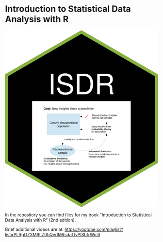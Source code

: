 # Introduction to Statistical Data Analysis with R

![ISDR](hex-ISDR.png)

In the repository you can find files for my book "Introduction to Statistical Data Analysis with R" (2nd edition).

Brief additional videos are at: <https://youtube.com/playlist?list=PLRgOZXM8LZ0hQedMRsdaTlvPISbfrWmtl>

